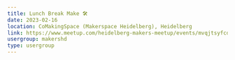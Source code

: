```yaml
---
title: Lunch Break Make 🛠️
date: 2023-02-16
location: CoMakingSpace (Makerspace Heidelberg), Heidelberg
link: https://www.meetup.com/heidelberg-makers-meetup/events/mvqjtsyfcdbvb/
usergroup: makershd
type: usergroup
---
```

